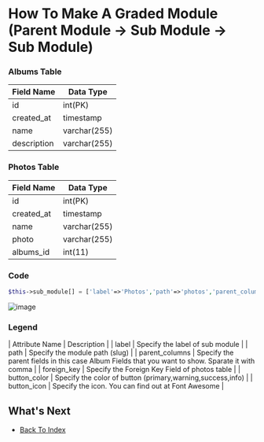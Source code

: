 # How To Make A Graded Module (Parent Module -> Sub Module -> Sub Module)

### Albums Table
| Field Name     | Data Type    |
| -------------- | ------------ |
| id             | int(PK)      |
| created_at     | timestamp    |
| name           | varchar(255) |
| description    | varchar(255) |

### Photos Table
| Field Name | Data Type |
| ---------- | --------- |
| id | int(PK) |
| created_at | timestamp |
| name | varchar(255) |
| photo | varchar(255) |
| albums_id | int(11) |

### Code
```php
$this->sub_module[] = ['label'=>'Photos','path'=>'photos','parent_columns'=>'name,description','foreign_key'=>'albums_id','button_color'=>'success','button_icon'=>'fa fa-bars'];
```
![image](https://cloud.githubusercontent.com/assets/6733315/23846180/c91688da-07fe-11e7-93d6-20bafbfa36a7.png)

### Legend
| Attribute Name | Description | 
| label | Specify the label of sub module |
| path | Specify the module path (slug) |
| parent_columns | Specify the parent fields in this case Album Fields that you want to show. Sparate it with comma |
| foreign_key | Specify the Foreign Key Field of photos table |
| button_color | Specify the color of button (primary,warning,success,info) |
| button_icon | Specify the icon. You can find out at Font Awesome |

## What's Next
- [Back To Index](./index.md)
